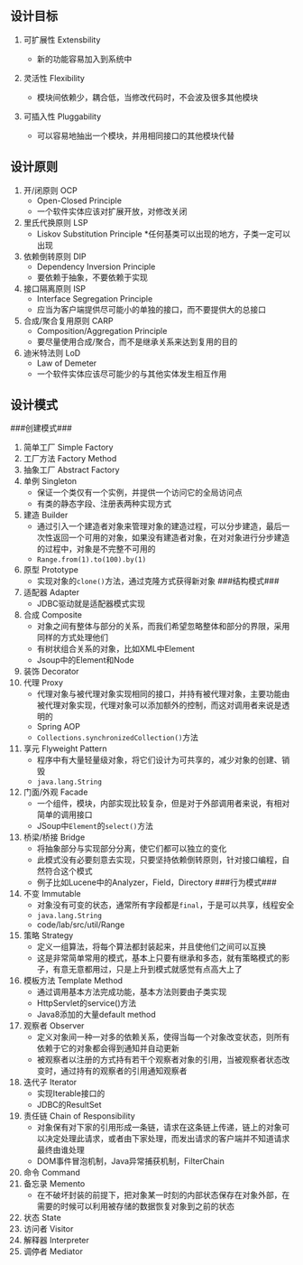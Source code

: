 设计目标
---------
1. 可扩展性 Extensbility
	* 新的功能容易加入到系统中

2. 灵活性 Flexibility
	* 模块间依赖少，耦合低，当修改代码时，不会波及很多其他模块

3. 可插入性 Pluggability
	* 可以容易地抽出一个模块，并用相同接口的其他模块代替

设计原则
---------
1. 开/闭原则 OCP
	* Open-Closed Principle
	* 一个软件实体应该对扩展开放，对修改关闭
2. 里氏代换原则 LSP
	* Liskov Substitution Principle
	*任何基类可以出现的地方，子类一定可以出现
3. 依赖倒转原则 DIP
	* Dependency Inversion Principle
	* 要依赖于抽象，不要依赖于实现
4. 接口隔离原则 ISP
	* Interface Segregation Principle
	* 应当为客户端提供尽可能小的单独的接口，而不要提供大的总接口
5. 合成/聚合复用原则 CARP
	* Composition/Aggregation Principle
	* 要尽量使用合成/聚合，而不是继承关系来达到复用的目的
6. 迪米特法则 LoD
	* Law of Demeter
	* 一个软件实体应该尽可能少的与其他实体发生相互作用

设计模式
---------
###创建模式###
1. 简单工厂 Simple Factory
2. 工厂方法 Factory Method
3. 抽象工厂 Abstract Factory
4. 单例 Singleton
	* 保证一个类仅有一个实例，并提供一个访问它的全局访问点
	* 有类的静态字段、注册表两种实现方式
5. 建造 Builder
	* 通过引入一个建造者对象来管理对象的建造过程，可以分步建造，最后一次性返回一个可用的对象，如果没有建造者对象，在对对象进行分步建造的过程中，对象是不完整不可用的
	* `Range.from(1).to(100).by(1)`
6. 原型 Prototype
	* 实现对象的`clone()`方法，通过克隆方式获得新对象
###结构模式###
7. 适配器 Adapter
	* JDBC驱动就是适配器模式实现
8. 合成 Composite
	* 对象之间有整体与部分的关系，而我们希望忽略整体和部分的界限，采用同样的方式处理他们
	* 有树状组合关系的对象，比如XML中Element
	* Jsoup中的Element和Node
9. 装饰 Decorator
10. 代理 Proxy
	* 代理对象与被代理对象实现相同的接口，并持有被代理对象，主要功能由被代理对象实现，代理对象可以添加额外的控制，而这对调用者来说是透明的
	* Spring AOP
	* `Collections.synchronizedCollection()`方法
11. 享元 Flyweight Pattern
	* 程序中有大量轻量级对象，将它们设计为可共享的，减少对象的创建、销毁
	* `java.lang.String`
12. 门面/外观 Facade
	* 一个组件，模块，内部实现比较复杂，但是对于外部调用者来说，有相对简单的调用接口
	* JSoup中`Element`的`select()`方法
13. 桥梁/桥接 Bridge
	* 将抽象部分与实现部分分离，使它们都可以独立的变化
	* 此模式没有必要刻意去实现，只要坚持依赖倒转原则，针对接口编程，自然符合这个模式
	* 例子比如Lucene中的Analyzer，Field，Directory
###行为模式###
14. 不变 Immutable
	* 对象没有可变的状态，通常所有字段都是`final`，于是可以共享，线程安全
	* `java.lang.String`
	* code/lab/src/util/Range
15. 策略 Strategy
	* 定义一组算法，将每个算法都封装起来，并且使他们之间可以互换
	* 这是非常简单常用的模式，基本上只要有继承和多态，就有策略模式的影子，有意无意都用过，只是上升到模式就感觉有点高大上了
16. 模板方法 Template Method
	* 通过调用基本方法完成功能，基本方法则要由子类实现
	* HttpServlet的service()方法
	* Java8添加的大量default method
17. 观察者 Observer
	* 定义对象间一种一对多的依赖关系，使得当每一个对象改变状态，则所有依赖于它的对象都会得到通知并自动更新
	* 被观察者以注册的方式持有若干个观察者对象的引用，当被观察者状态改变时，通过持有的观察者的引用通知观察者
18. 迭代子 Iterator
	* 实现Iterable接口的
	* JDBC的ResultSet
19. 责任链 Chain of Responsibility
	* 对象保有对下家的引用形成一条链，请求在这条链上传递，链上的对象可以决定处理此请求，或者由下家处理，而发出请求的客户端并不知道请求最终由谁处理
	* DOM事件冒泡机制，Java异常捕获机制，FilterChain
20. 命令 Command
21. 备忘录 Memento
	* 在不破坏封装的前提下，把对象某一时刻的内部状态保存在对象外部，在需要的时候可以利用被存储的数据恢复对象到之前的状态
22. 状态 State
23. 访问者 Visitor
24. 解释器 Interpreter
25. 调停者 Mediator

